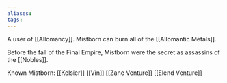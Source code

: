 ```yaml
---
aliases: 
tags:
---
```


A user of [[Allomancy]]. Mistborn can burn all of the [[Allomantic Metals]].

Before the fall of the Final Empire, Mistborn were the secret as assassins of the [[Nobles]].

Known Mistborn:
[[Kelsier]]
[[Vin]]
[[Zane Venture]]
[[Elend Venture]]
